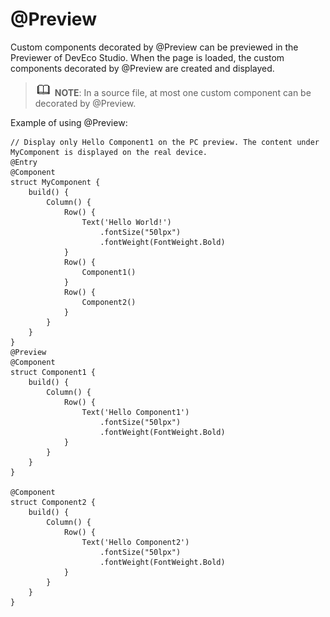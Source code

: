 # @Preview


Custom components decorated by @Preview can be previewed in the Previewer of DevEco Studio. When the page is loaded, the custom components decorated by @Preview are created and displayed.


> ![icon-note.gif](public_sys-resources/icon-note.gif) **NOTE**:
> In a source file, at most one custom component can be decorated by @Preview.


Example of using @Preview:

```
// Display only Hello Component1 on the PC preview. The content under MyComponent is displayed on the real device.
@Entry
@Component
struct MyComponent {
    build() {
        Column() {
            Row() {
                Text('Hello World!')
                    .fontSize("50lpx")
                    .fontWeight(FontWeight.Bold)
            }
            Row() {
                Component1()
            }
            Row() {
                Component2()
            }
        }
    }
}
@Preview
@Component
struct Component1 {
    build() {
        Column() {
            Row() {
                Text('Hello Component1')
                    .fontSize("50lpx")
                    .fontWeight(FontWeight.Bold)
            }
        }
    }
}

@Component
struct Component2 {
    build() {
        Column() {
            Row() {
                Text('Hello Component2')
                    .fontSize("50lpx")
                    .fontWeight(FontWeight.Bold)
            }
        }
    }
}
```
